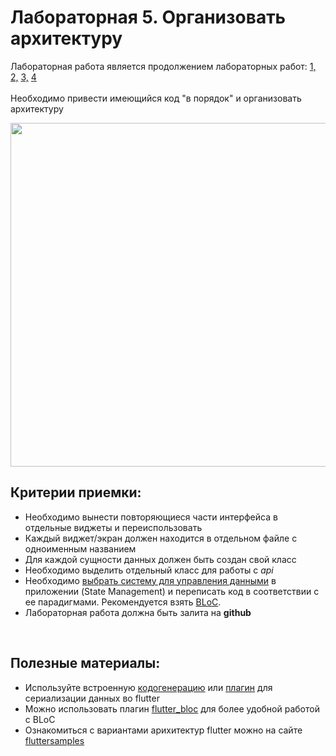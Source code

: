 # Лабораторная 5. Организовать архитектуру

Лабораторная работа является продолжением лабораторных работ: [1,](./Lab01.md) [2,](./Lab02.md) [3,](./Lab03.md) [4](./Lab04.md)
<br>
<br>
Необходимо привести имеющийся код "в порядок" и организовать архитектуру

<p align="center">
  <img src="https://miro.medium.com/max/831/1*Ih7zWqPcTwGkZXGoxJOH2A.png" width="550">
</p>

## Критерии приемки:

- Необходимо вынести повторяющиеся части интерфейса в отдельные виджеты и переиспользовать
- Каждый виджет/экран должен находится в отдельном файле с одноименным названием
- Для каждой сущности данных должен быть создан свой класс
- Необходимо выделить отдельный класс для работы с _api_
- Необходимо [выбрать систему для управления данными](https://flutter.dev/docs/development/data-and-backend/state-mgmt/options) в приложении (State Management) и переписать код в соответствии с ее парадигмами. Рекомендуется взять [BLoC](https://flutter.dev/docs/development/data-and-backend/state-mgmt/options#bloc--rx).
- Лабораторная работа должна быть залита на **github**

<br>

## Полезные материалы:

- Используйте встроенную [кодогенерацию](https://flutter.dev/docs/development/data-and-backend/json#serializing-json-inside-model-classes) или [плагин](https://marketplace.visualstudio.com/items?itemName=BendixMa.dart-data-class-generator) для сериализации данных во flutter
- Можно использовать плагин [flutter_bloc](https://pub.dev/packages/flutter_bloc) для более удобной работой с BLoC
- Ознакомиться с вариантами арихитектур flutter можно на сайте [fluttersamples](https://fluttersamples.com/)
